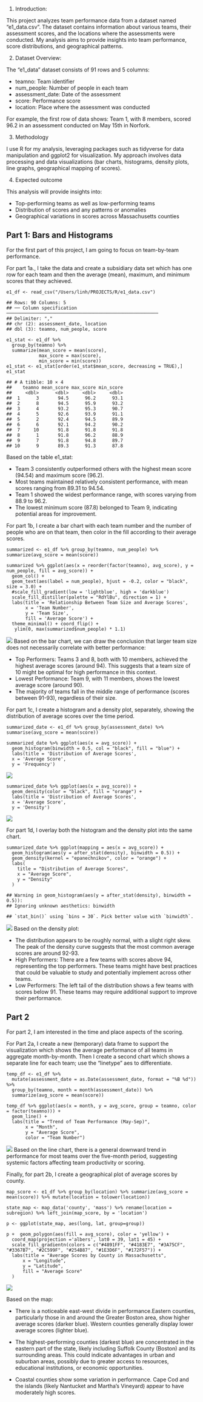 1.  Introduction:

This project analyzes team performance data from a dataset named
“e1\_data.csv”. The dataset contains information about various teams,
their assessment scores, and the locations where the assessments were
conducted. My analysis aims to provide insights into team performance,
score distributions, and geographical patterns.

2.  Dataset Overview:

The “e1\_data” dataset consists of 91 rows and 5 columns:

-   teamno: Team identifier
-   num\_people: Number of people in each team
-   assessment\_date: Date of the assessment
-   score: Performance score
-   location: Place where the assessment was conducted

For example, the first row of data shows: Team 1, with 8 members, scored
96.2 in an assessment conducted on May 15th in Norfork.

3.  Methodology

I use R for my analysis, leveraging packages such as tidyverse for data
manipulation and ggplot2 for visualization. My approach involves data
processing and data visualizations (bar charts, histograms, density
plots, line graphs, geographical mapping of scores).

4.  Expected outcome

This analysis will provide insights into:

-   Top-performing teams as well as low-performing teams
-   Distribution of scores and any patterns or anomalies
-   Geographical variations in scores across Massachusetts counties

## Part 1: Bars and Histograms

For the first part of this project, I am going to focus on team-by-team
performance.

For part 1a., I take the data and create a subsidiary data set which has
one row for each team and then the average (mean), maximum, and minimum
scores that they achieved.

    e1_df <- read_csv("/Users/linh/PROJECTS/R/e1_data.csv") 

    ## Rows: 90 Columns: 5
    ## ── Column specification ────────────────────────────────────────────────────────
    ## Delimiter: ","
    ## chr (2): assessment_date, location
    ## dbl (3): teamno, num_people, score

    e1_stat <- e1_df %>%
      group_by(teamno) %>%
      summarize(mean_score = mean(score),
                max_score = max(score),
                min_score = min(score))
    e1_stat <- e1_stat[order(e1_stat$mean_score, decreasing = TRUE),]
    e1_stat

    ## # A tibble: 10 × 4
    ##    teamno mean_score max_score min_score
    ##     <dbl>      <dbl>     <dbl>     <dbl>
    ##  1      3       94.5      96.2      93.1
    ##  2      8       94.5      95.9      93.2
    ##  3      4       93.2      95.3      90.7
    ##  4      5       92.6      93.9      91.1
    ##  5      2       92.4      94.5      89.9
    ##  6      6       92.1      94.2      90.2
    ##  7     10       91.8      91.8      91.8
    ##  8      1       91.8      96.2      88.9
    ##  9      7       91.8      94.8      89.7
    ## 10      9       89.3      91.3      87.8

Based on the table e1\_stat:

-   Team 3 consistently outperformed others with the highest mean score
    (94.54) and maximum score (96.2).
-   Most teams maintained relatively consistent performance, with mean
    scores ranging from 89.31 to 94.54.
-   Team 1 showed the widest performance range, with scores varying from
    88.9 to 96.2.
-   The lowest minimum score (87.8) belonged to Team 9, indicating
    potential areas for improvement.

For part 1b, I create a bar chart with each team number and the number
of people who are on that team, then color in the fill according to
their average scores.

    summarized <- e1_df %>% group_by(teamno, num_people) %>% summarize(avg_score = mean(score)) 

    summarized %>% ggplot(aes(x = reorder(factor(teamno), avg_score), y = num_people, fill = avg_score)) + 
      geom_col() +
      geom_text(aes(label = num_people), hjust = -0.2, color = "black", size = 3.0) +
      #scale_fill_gradient(low = 'lightblue', high = 'darkblue')
      scale_fill_distiller(palette = "RdYlBu", direction = 1) + 
      labs(title = 'Relationship Between Team Size and Average Scores', 
           x = 'Team Number',
           y = 'Team Size',
           fill = 'Average Score') +
      theme_minimal() + coord_flip() +
       ylim(0, max(summarized$num_people) * 1.1)

![](team_performance_files/figure-markdown_strict/1b-1.png) Based on the
bar chart, we can draw the conclusion that larger team size does not
necessarily correlate with better performance:

-   Top Performers: Teams 3 and 8, both with 10 members, achieved the
    highest average scores (around 94). This suggests that a team size
    of 10 might be optimal for high performance in this context.
-   Lowest Performance: Team 9, with 11 members, shows the lowest
    average score (around 90).
-   The majority of teams fall in the middle range of performance
    (scores between 91-93), regardless of their size.

For part 1c, I create a histogram and a density plot, separately,
showing the distribution of average scores over the time period.

    summarized_date <- e1_df %>% group_by(assessment_date) %>% summarise(avg_score = mean(score))
                          
    summarized_date %>% ggplot(aes(x = avg_score)) +
      geom_histogram(binwidth = 0.5, col = "black", fill = "blue") + 
      labs(title = 'Distribution of Average Scores',
      x = 'Average Score',
      y = 'Frequency')

![](team_performance_files/figure-markdown_strict/1c-1.png)

    summarized_date %>% ggplot(aes(x = avg_score)) +
      geom_density(color = "black", fill = "orange") + 
      labs(title = 'Distribution of Average Scores',
      x = 'Average Score',
      y = 'Density')

![](team_performance_files/figure-markdown_strict/1c-2.png)

For part 1d, I overlay both the histogram and the density plot into the
same chart.

    summarized_date %>% ggplot(mapping = aes(x = avg_score)) +
      geom_histogram(aes(y = after_stat(density), binwidth = 0.5)) +
      geom_density(kernel = "epanechnikov", color = "orange") +
      labs(
        title = "Distribution of Average Scores",
        x = "Average Score",
        y = "Density"
      ) 

    ## Warning in geom_histogram(aes(y = after_stat(density), binwidth = 0.5)):
    ## Ignoring unknown aesthetics: binwidth

    ## `stat_bin()` using `bins = 30`. Pick better value with `binwidth`.

![](team_performance_files/figure-markdown_strict/1d-xc-1.png) Based on
the density plot:

-   The distribution appears to be roughly normal, with a slight right
    skew. The peak of the density curve suggests that the most common
    average scores are around 92-93.
-   High Performers: There are a few teams with scores above 94,
    representing the top performers. These teams might have best
    practices that could be valuable to study and potentially implement
    across other teams.
-   Low Performers: The left tail of the distribution shows a few teams
    with scores below 91. These teams may require additional support to
    improve their performance.

## Part 2

For part 2, I am interested in the time and place aspects of the
scoring.

For Part 2a, I create a new (temporary) data frame to support the
visualization which shows the average performance of all teams in
aggregate month-by-month. Then I create a second chart which shows a
separate line for each team; use the “linetype” aes to differentiate.

    temp_df <- e1_df %>%
      mutate(assessment_date = as.Date(assessment_date, format = "%B %d")) %>%
      group_by(teamno, month = month(assessment_date)) %>%
      summarize(avg_score = mean(score))

    temp_df %>% ggplot(aes(x = month, y = avg_score, group = teamno, color = factor(teamno))) +
      geom_line() +
      labs(title = "Trend of Team Performance (May-Sep)",
           x = "Month",
           y = "Average Score",
           color = "Team Number")

![](team_performance_files/figure-markdown_strict/2a-1.png) Based on the
line chart, there is a general downward trend in performance for most
teams over the five-month period, suggesting systemic factors affecting
team productivity or scoring.

Finally, for part 2b, I create a geographical plot of average scores by
county.

    map_score <- e1_df %>% group_by(location) %>% summarize(avg_score = mean(score)) %>% mutate(location = tolower(location))

    state_map <- map_data('county', 'mass') %>% rename(location = subregion) %>% left_join(map_score, by = 'location')

    p <- ggplot(state_map, aes(long, lat, group=group))

    p +  geom_polygon(aes(fill = avg_score), color = 'yellow') +
      coord_map(projection ='albers', lat0 = 39, lat1 = 45) + 
      scale_fill_gradientn(colors = c("#4891FF", "#4183E7", "#3A75CF", "#3367B7", "#2C599F", "#254B87", "#1E3D6F", "#172F57")) +
      labs(title = "Average Scores by County in Massachusetts",
          x = "Longitude",
          y = "Latitude",
          fill = "Average Score"
      )

![](team_performance_files/figure-markdown_strict/2b-1.png)

Based on the map:

-   There is a noticeable east-west divide in performance.Eastern
    counties, particularly those in and around the Greater Boston area,
    show higher average scores (darker blue). Western counties generally
    display lower average scores (lighter blue).

-   The highest-performing counties (darkest blue) are concentrated in
    the eastern part of the state, likely including Suffolk County
    (Boston) and its surrounding areas. This could indicate advantages
    in urban and suburban areas, possibly due to greater access to
    resources, educational institutions, or economic opportunities.

-   Coastal counties show some variation in performance. Cape Cod and
    the islands (likely Nantucket and Martha’s Vineyard) appear to have
    moderately high scores.
